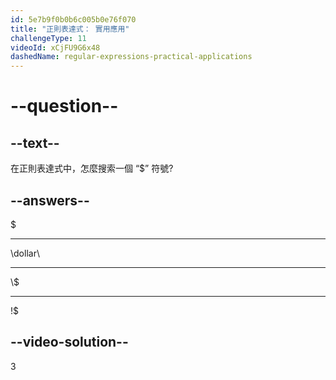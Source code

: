```yaml
---
id: 5e7b9f0b0b6c005b0e76f070
title: "正則表達式： 實用應用"
challengeType: 11
videoId: xCjFU9G6x48
dashedName: regular-expressions-practical-applications
---
```


# --question--

## --text--

在正則表達式中，怎麼搜索一個 “$” 符號?

## --answers--

$

---

\\dollar\\

---

\\$

---

!$

## --video-solution--

3
